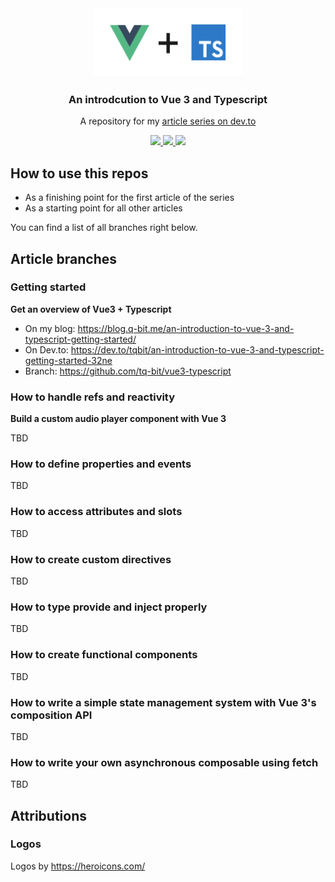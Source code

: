 <div align="center">
  <a href="https://github.com/tq-bit/chattergram">
    <img src="public/vue-ts.png" alt="Logo" width="240" height="110" style="border-radius: 4px;">
  </a>

  <h3 align="center">An introdcution to Vue 3 and Typescript</h3>

  <p align="center">
    A repository for my <a href="https://dev.to/tqbit/an-introduction-to-vue-3-and-typescript-getting-started-32ne"> article series on dev.to</a>
  </p>
  <div align="center">
    <a href="https://github.com/tq-bit/vue3-typescript/blob/master/LICENSE">
      <img src="https://img.shields.io/github/license/tq-bit/vue3-typescript?style=plastic" />
    </a>
    <a href="https://dev.to/tqbit/an-introduction-to-vue-3-and-typescript-getting-started-32ne">
      <img src="https://img.shields.io/badge/articles-1-steelblue?style=plastic&logo=dev.to" />
    </a>
    <img src="https://img.shields.io/github/last-commit/tq-bit/vue3-typescript?style=plastic&logo=git" />
  </div>
</div>

## How to use this repos

- As a finishing point for the first article of the series
- As a starting point for all other articles

You can find a list of all branches right below.

## Article branches

### Getting started

**Get an overview of Vue3 + Typescript**

- On my blog: https://blog.q-bit.me/an-introduction-to-vue-3-and-typescript-getting-started/
- On Dev.to: https://dev.to/tqbit/an-introduction-to-vue-3-and-typescript-getting-started-32ne
- Branch: https://github.com/tq-bit/vue3-typescript

### How to handle refs and reactivity

**Build a custom audio player component with Vue 3**

TBD

### How to define properties and events

TBD

### How to access attributes and slots

TBD

### How to create custom directives

TBD

### How to type provide and inject properly

TBD

### How to create functional components

TBD

### How to write a simple state management system with Vue 3's composition API

TBD

### How to write your own asynchronous composable using fetch

TBD

## Attributions

### Logos

Logos by https://heroicons.com/